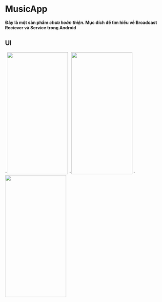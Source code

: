 # MusicApp
**Đây là một sản phẩm _chưa hoàn thiện_. Mục đích để tìm hiểu về Broadcast Reciever và Service trong Android**
## UI
-<image src="https://user-images.githubusercontent.com/70027310/126886939-2b77f935-256a-4f51-b3e8-36750eef6a7a.png" width="200" height="400"/>
-<image src="https://user-images.githubusercontent.com/70027310/126886952-0fbbba65-5e4c-4639-ada2-c6d1c1f64c84.png" width="200" height="400"/>
-<image src="https://user-images.githubusercontent.com/70027310/126886972-fe202407-7628-40c2-88b6-dc7977910949.png" width="200" height="400"/>




